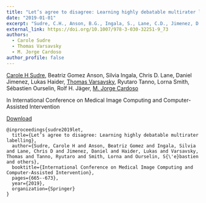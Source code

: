 ```yaml
---
title: "Let’s agree to disagree: Learning highly debatable multirater labelling"
date: "2019-01-01"
excerpt: "Sudre, C.H., Anson, B.G., Ingala, S., Lane, C.D., Jimenez, D., Haider, L., Varsavsky, T., Tanno, R., Smith, L., Ourselin, S. and Jäger, R.H., 2019, October. In International Conference on Medical Image Computing and Computer-Assisted Intervention (pp. 665-673). Springer, Cham."
external_link: https://doi.org/10.1007/978-3-030-32251-9_73
authors:
  - Carole Sudre
  - Thomas Varsavsky
  - M. Jorge Cardoso
author_profile: false
---
```

[Carole H Sudre](/people/carole_sudre), Beatriz Gomez Anson, Silvia Ingala, Chris D. Lane, Daniel Jimenez, Lukas Haider, [Thomas Varsavsky](/people/thomas_varsavsky), Ryutaro Tanno, Lorna Smith, Sébastien Ourselin, Rolf H. Jäger, [M. Jorge Cardoso](/people/jorge_cardoso)

In International Conference on Medical Image Computing and Computer-Assisted Intervention


<a href="{{page.external_link}}" target="_blank"> Download </a>

```
@inproceedings{sudre2019let,
  title={Let’s agree to disagree: Learning highly debatable multirater labelling},
  author={Sudre, Carole H and Anson, Beatriz Gomez and Ingala, Silvia and Lane, Chris D and Jimenez, Daniel and Haider, Lukas and Varsavsky, Thomas and Tanno, Ryutaro and Smith, Lorna and Ourselin, S{\'e}bastien and others},
  booktitle={International Conference on Medical Image Computing and Computer-Assisted Intervention},
  pages={665--673},
  year={2019},
  organization={Springer}
}
```
